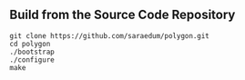 ## Build from the Source Code Repository

```
git clone https://github.com/saraedum/polygon.git
cd polygon
./bootstrap
./configure
make
```
